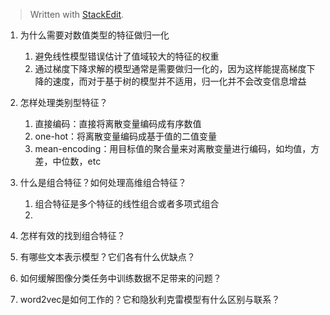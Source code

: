 


> Written with [StackEdit](https://stackedit.io/).

1. 为什么需要对数值类型的特征做归一化
	1) 避免线性模型错误估计了值域较大的特征的权重
	2) 通过梯度下降求解的模型通常是需要做归一化的，因为这样能提高梯度下降的速度，而对于基于树的模型并不适用，归一化并不会改变信息增益

2. 怎样处理类别型特征？
	1. 直接编码：直接将离散变量编码成有序数值
	2. one-hot：将离散变量编码成基于值的二值变量
	3. mean-encoding：用目标值的聚合量来对离散变量进行编码，如均值，方差，中位数，etc

3. 什么是组合特征？如何处理高维组合特征？
	1. 组合特征是多个特征的线性组合或者多项式组合
	2. 


4. 怎样有效的找到组合特征？
5. 有哪些文本表示模型？它们各有什么优缺点？
6. 如何缓解图像分类任务中训练数据不足带来的问题？
7. word2vec是如何工作的？它和隐狄利克雷模型有什么区别与联系？
<!--stackedit_data:
eyJoaXN0b3J5IjpbMTQ0MDYyMDQxNyw1NDY4MTgwMDUsNzY0Nj
gwMzMyXX0=
-->